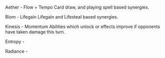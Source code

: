 Aether - Flow + Tempo
Card draw, and playing spell based synergies.

Biom - Lifegain
Lifegain and Lifesteal based synergies.

Kinesis - Momentum
Abilities which unlock or effects improve if opponents have taken damage this turn.

Entropy - 

Radiance - 